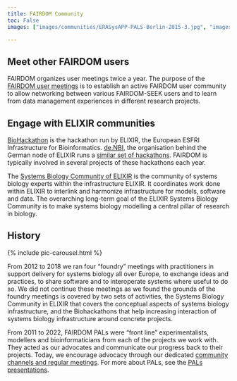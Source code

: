```yaml
---
title: FAIRDOM Community
toc: False
images: ["images/communities/ERASysAPP-PALS-Berlin-2015-3.jpg", "images/communities/Gruppe_15-09-15_0005_a_0.jpg","images/communities/neu1.jpg","images/communities/neu7.jpg","images/communities/neu8.jpg", "images/communities/old1.jpg", "images/communities/old2.jpg", "images/communities/old5.jpg", "images/communities/Workshop_Olga_Krebs_157.jpg"]

---
```


## Meet other FAIRDOM users

FAIRDOM organizes user meetings twice a year. The purpose of the [FAIRDOM user meetings](https://fair-dom.org/events) is to establish an active FAIRDOM user community to allow networking between various FAIRDOM-SEEK users and to learn from data management experiences in different research projects. 

## Engage with ELIXIR communities

[BioHackathon](https://biohackathon-europe.org) is the hackathon run by ELIXIR, the European ESFRI Infrastructure for Bioinformatics. [de.NBI](https://www.denbi.de), the organisation behind the German node of ELIXIR runs a [similar set of hackathons](https://www.denbi.de/de-nbi-events). FAIRDOM is typically involved in several projects of these hackathons each year.

The [Systems Biology Community of ELIXIR](https://elixir-europe.org/communities/systems-biology) is the community of systems biology experts within the infrastructure ELIXIR. It coordinates work done within ELIXIR to interlink and harmonize infrastructure for models, software and data. The overarching long-term goal of the ELIXIR Systems Biology Community is to make systems biology modelling a central pillar of research in biology.

## History

{% include pic-carousel.html %}

From 2012 to 2018 we ran four “foundry” meetings with practitioners in support delivery for systems biology all over Europe, to exchange ideas and practices, to share software and to interoperate systems where useful to do so. We did not continue these meetings as we found the grounds of the foundry meetings is covered by two sets of activities, the Systems Biology Community in ELIXIR that covers the conceptual aspects of systems biology infrastructure, and the Biohackathons that help increasing interaction of systems biology infrastructure around concrete projects.

From 2011 to 2022, FAIRDOM PALs were “front line” experimentalists, modellers and bioinformaticians from each of the projects we work with. They acted as our advocates and communicate our progress back to their projects. Today, we encourage advocacy through our dedicated [community channels and regular meetings](/get_involved). For more about PALs, see the [PALs presentations](https://fairdomhub.org/presentations?filter%5Bquery%5D=pals&order=created_at_desc). 
